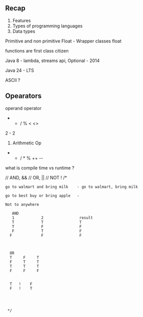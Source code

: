## Recap 
1. Features 
2. Types of programming languages 
3. Data types 


Primitive and non primitive 
Float - Wrapper classes 
float


functions are first class citizen 

Java 8 - lambda, streams api, Optional  - 2014

Java 24 - LTS

ASCII ? 


## Opearators 

operand operator 

+ - / % < <>   


2 - 2 

1. Arithmetic Op
+ - / * % ++ -- 




what is compile time vs runtime ? 









// AND,   &&
// OR,  ||
// NOT  !
/*

    go to walmart and bring milk    - go to walmart, bring milk 
    
    go to best buy or bring apple   - 
    
    Not to anywhere 
    
       AND    
       1            2                result 
       T            T                T
       T            F                F
       F            T                F
      F             F                F
      
      
      
      OR 
      T     F     T
      F     T     T
      T     T     T
      F     F     F 
      
      
      T   !    F
      F   !    T 
      
      
    
    
     */













